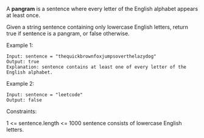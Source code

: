 A **pangram** is a sentence where every letter of the English alphabet appears at least once.

Given a string sentence containing only lowercase English letters, return true if sentence is a pangram, or false otherwise.

 

Example 1:

```
Input: sentence = "thequickbrownfoxjumpsoverthelazydog"
Output: true
Explanation: sentence contains at least one of every letter of the English alphabet.
```

Example 2:

```
Input: sentence = "leetcode"
Output: false
```
 

Constraints:

1 <= sentence.length <= 1000
sentence consists of lowercase English letters.
